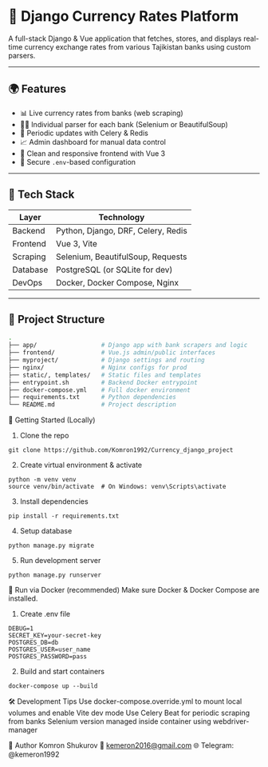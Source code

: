 # 💱 Django Currency Rates Platform

A full-stack Django & Vue application that fetches, stores, and displays real-time currency exchange rates from various Tajikistan banks using custom parsers.

---

## 🌍 Features

- 📊 Live currency rates from banks (web scraping)
- 🕵️‍♂️ Individual parser for each bank (Selenium or BeautifulSoup)
- 🔄 Periodic updates with Celery & Redis
- 📈 Admin dashboard for manual data control
- 🧭 Clean and responsive frontend with Vue 3
- 🔐 Secure `.env`-based configuration

---

## 🧰 Tech Stack

| Layer     | Technology                          |
|-----------|--------------------------------------|
| Backend   | Python, Django, DRF, Celery, Redis   |
| Frontend  | Vue 3, Vite                          |
| Scraping  | Selenium, BeautifulSoup, Requests    |
| Database  | PostgreSQL (or SQLite for dev)       |
| DevOps    | Docker, Docker Compose, Nginx        |

---

## 📁 Project Structure

```bash
.
├── app/                  # Django app with bank scrapers and logic
├── frontend/             # Vue.js admin/public interfaces
├── myproject/            # Django settings and routing
├── nginx/                # Nginx configs for prod
├── static/, templates/   # Static files and templates
├── entrypoint.sh         # Backend Docker entrypoint
├── docker-compose.yml    # Full docker environment
├── requirements.txt      # Python dependencies
└── README.md             # Project description
```
🚀 Getting Started (Locally)
1. Clone the repo
```
git clone https://github.com/Komron1992/Currency_django_project
```
2. Create virtual environment & activate
```
python -m venv venv
source venv/bin/activate  # On Windows: venv\Scripts\activate
```
3. Install dependencies
```
pip install -r requirements.txt
```
4. Setup database
```
python manage.py migrate
```
5. Run development server
```
python manage.py runserver
```
🐳 Run via Docker (recommended)
Make sure Docker & Docker Compose are installed.

1. Create .env file
```
DEBUG=1
SECRET_KEY=your-secret-key
POSTGRES_DB=db
POSTGRES_USER=user_name
POSTGRES_PASSWORD=pass
```
2. Build and start containers
```
docker-compose up --build
```
🛠 Development Tips
Use docker-compose.override.yml to mount local volumes and enable Vite dev mode
Use Celery Beat for periodic scraping from banks
Selenium version managed inside container using webdriver-manager

👤 Author
Komron Shukurov
📧 kemeron2016@gmail.com
🌐 Telegram: @kemeron1992